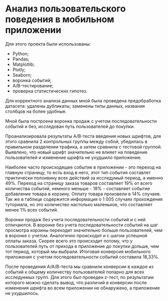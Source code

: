 # Анализ пользовательского поведения в мобильном приложении

Для этого проекта были использованы:
- Python;
- Pandas;
- Matplotlib;
- Plotly;
- Seaborn;
- воронка событий;
- A/B-тестирование;
- проверка статистических гипотез.

Для корректного анализа данных мной была проведена предобработка датасета: удалены дубликаты; заменены типы данных, названия столбцов на более удобные.

Мной была построена воронка продаж с учетом последовательности событий и без, исследован путь пользователей до покупки.

Проанализировала результаты A/B-теста введения новых шрифтов, для этого сравнила 2 контрольных группы между собой, убедилась в правильном разделении трафика, а затем сравнила с тестовой группой. Выявлено, что новый шрифт значительно не влияет на поведение пользователей и изменение шрифта не ухудшило приложение.

Наиболее часто происходящее событие в приложении - это переход на главную страницу, то есть вход в него, этот тип события составлет практически полоивину всех действий за исследумый период, а именно 49%. Переход на страницу заказа товаров составляет 19% от всего количества событий, немного меньше - 18% - составляет событие добавление товара в корзину. Оплату товара произвели в 14% случаев. Так же в таблице содержится информация о 1 005 случаях прохождения туториала, но это количество настолько маленькое, что составляет менее 1% всех событий.

Воронки продаж без учета последовательности событий и с ней отличаются. В воронке без учета последовательности событий на шаг просмотра корзины переходит значительно больше пользователей, чем в воронке с учетом. Аналогично происходит и с шагом успешной оплаты заказа. Скорее всего это происходит потому, что у пользователей путь от прихода в приложение до покупки дольше, чем тот период, который мы выбрали. Итоговая конверсия мобильного приложения с учетом последовательности событий составила 18,33%.

После проведения А/А/В-теста мы сравнили конверсии в каждое из событий к общему количеству пользователей попарно для всех исследуемых групп. Для этого был проведен z-тест, по результатам которого можно сделать вывод, что различий в конверсии после изменения шрифта во всем приложении не обнаружено, а приложение не ухудшилось.
